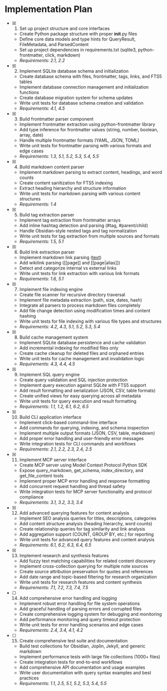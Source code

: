 # Implementation Plan

- [x] 1. Set up project structure and core interfaces
  - Create Python package structure with proper __init__.py files
  - Define core data models and type hints for QueryResult, FileMetadata, and ParsedContent
  - Set up project dependencies in requirements.txt (sqlite3, python-frontmatter, click, markdown)
  - _Requirements: 2.1, 2.2_

- [x] 2. Implement SQLite database schema and initialization
  - Create database schema with files, frontmatter, tags, links, and FTS5 tables
  - Implement database connection management and initialization functions
  - Create database migration system for schema updates
  - Write unit tests for database schema creation and validation
  - _Requirements: 4.1, 4.5_

- [x] 3. Build frontmatter parser component
  - Implement frontmatter extraction using python-frontmatter library
  - Add type inference for frontmatter values (string, number, boolean, array, date)
  - Handle multiple frontmatter formats (YAML, JSON, TOML)
  - Write unit tests for frontmatter parsing with various formats and edge cases
  - _Requirements: 1.3, 5.1, 5.2, 5.3, 5.4, 5.5_

- [x] 4. Build markdown content parser
  - Implement markdown parsing to extract content, headings, and word counts
  - Create content sanitization for FTS5 indexing
  - Extract heading hierarchy and structure information
  - Write unit tests for markdown parsing with various content structures
  - _Requirements: 1.4_

- [x] 5. Build tag extraction parser
  - Implement tag extraction from frontmatter arrays
  - Add inline hashtag detection and parsing (#tag, #parent/child)
  - Handle Obsidian-style nested tags and tag normalization
  - Write unit tests for tag extraction from multiple sources and formats
  - _Requirements: 1.5, 5.1_

- [x] 6. Build link extraction parser
  - Implement markdown link parsing ([text](url))
  - Add wikilink parsing ([[page]] and [[page|alias]])
  - Detect and categorize internal vs external links
  - Write unit tests for link extraction with various link formats
  - _Requirements: 1.6, 5.1_

- [x] 7. Implement file indexing engine
  - Create file scanner for recursive directory traversal
  - Implement file metadata extraction (path, size, dates, hash)
  - Integrate all parsers to process markdown files completely
  - Add file change detection using modification times and content hashing
  - Write unit tests for file indexing with various file types and structures
  - _Requirements: 4.2, 4.3, 5.1, 5.2, 5.3, 5.4_

- [x] 8. Build cache management system
  - Implement SQLite database persistence and cache validation
  - Add incremental indexing for modified files only
  - Create cache cleanup for deleted files and orphaned entries
  - Write unit tests for cache management and invalidation logic
  - _Requirements: 4.3, 4.4, 4.5_

- [x] 9. Implement SQL query engine
  - Create query validation and SQL injection protection
  - Implement query execution against SQLite with FTS5 support
  - Add result formatting and serialization (JSON, CSV, table formats)
  - Create unified views for easy querying across all metadata
  - Write unit tests for query execution and result formatting
  - _Requirements: 1.1, 1.2, 6.1, 6.2, 6.5_

- [x] 10. Build CLI application interface
  - Implement click-based command-line interface
  - Add commands for querying, indexing, and schema inspection
  - Implement multiple output formats (JSON, CSV, table, markdown)
  - Add proper error handling and user-friendly error messages
  - Write integration tests for CLI commands and workflows
  - _Requirements: 2.1, 2.2, 2.3, 2.4, 2.5_

- [x] 11. Implement MCP server interface
  - Create MCP server using Model Context Protocol Python SDK
  - Expose query_markdown, get_schema, index_directory, and get_file_content tools
  - Implement proper MCP error handling and response formatting
  - Add concurrent request handling and thread safety
  - Write integration tests for MCP server functionality and protocol compliance
  - _Requirements: 3.1, 3.2, 3.3, 3.4_

- [x] 12. Add advanced querying features for content analysis
  - Implement SEO analysis queries for titles, descriptions, categories
  - Add content structure analysis (heading hierarchy, word counts)
  - Create relationship queries for tag similarity and link analysis
  - Add aggregation support (COUNT, GROUP BY, etc.) for reporting
  - Write unit tests for advanced query features and content analysis
  - _Requirements: 6.1, 6.2, 6.3, 6.4, 6.5_

- [x] 13. Implement research and synthesis features
  - Add fuzzy text matching capabilities for related content discovery
  - Implement cross-collection querying for multiple note sources
  - Create source attribution preservation for quotes and references
  - Add date range and topic-based filtering for research organization
  - Write unit tests for research features and content synthesis
  - _Requirements: 7.1, 7.2, 7.3, 7.4, 7.5_

- [ ] 14. Add comprehensive error handling and logging
  - Implement robust error handling for file system operations
  - Add graceful handling of parsing errors and corrupted files
  - Create comprehensive logging system for debugging and monitoring
  - Add performance monitoring and query timeout protection
  - Write unit tests for error handling scenarios and edge cases
  - _Requirements: 2.4, 3.4, 4.1, 4.2_

- [ ] 15. Create comprehensive test suite and documentation
  - Build test collections for Obsidian, Joplin, Jekyll, and generic markdown
  - Implement performance tests with large file collections (1000+ files)
  - Create integration tests for end-to-end workflows
  - Add comprehensive API documentation and usage examples
  - Write user documentation with query syntax examples and best practices
  - _Requirements: 1.1, 2.5, 5.1, 5.2, 5.3, 5.4, 5.5_